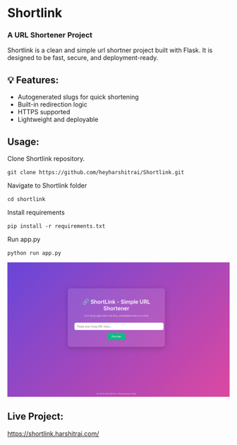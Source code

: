 # Shortlink
### A URL Shortener Project
Shortlink is a clean and simple url shortner project built with Flask. It is designed to be fast, secure, and deployment-ready.

## 💡 Features:
- Autogenerated slugs for quick shortening
- Built-in redirection logic
- HTTPS supported
- Lightweight and deployable

## Usage:

Clone Shortlink repository.
```
git clone https://github.com/heyharshitrai/Shortlink.git
```
Navigate to Shortlink folder
```
cd shortlink
```
Install requirements
```
pip install -r requirements.txt
```
Run app.py
```
python run app.py
```

![Screenshot](./shortlink.png)

## Live Project: 
https://shortlink.harshitrai.com/
